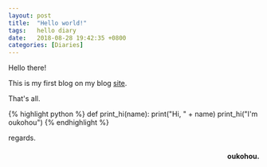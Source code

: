 ```yaml
---
layout: post
title:  "Hello world!"
tags:   hello diary
date:   2018-08-28 19:42:35 +0800
categories: [Diaries] 
---
```

Hello there!

This is my first blog on my blog [site](http://www.oukohou.wang/).

That's all.




{% highlight python %}
def print_hi(name):
   print("Hi, " + name)
print_hi("I'm oukohou")
{% endhighlight %}

regards.
<h4 align = "right">oukohou.</h4>


